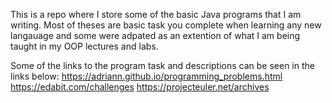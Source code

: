 This is a repo where I store some of the basic Java programs that I am writing.
Most of theses are basic task you complete when learning any new langauage and some were adpated as an extention of what I am being taught in my OOP lectures and labs.

Some of the links to the program task and descriptions can be seen in the links below:
https://adriann.github.io/programming_problems.html
https://edabit.com/challenges
https://projecteuler.net/archives
